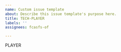 ```yaml
---
name: Custom issue template
about: Describe this issue template's purpose here.
title: TECH-PLAYER
labels: ''
assignees: fcasfs-of

---
```


PLAYER
